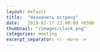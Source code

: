 ```yaml
---
layout: default
title:  "Назначить встречу"
date:   2019-02-17 13:00:00 +0300
thumbnail: "/images/clock.png"
categories: meeting
excerpt_separator: <!--more-->
---
```

<!--more-->

<!-- Calendly inline widget begin -->
<div class="calendly-inline-widget" data-url="https://calendly.com/safonov-ilya" style="min-width:340px;height:580px;"></div>
<script type="text/javascript" src="https://assets.calendly.com/assets/external/widget.js"></script>
<!-- Calendly inline widget end -->
